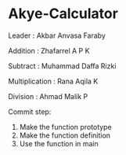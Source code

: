 # Akye-Calculator

Leader : Akbar Anvasa Faraby

Addition : Zhafarrel A P K

Subtract : Muhammad Daffa Rizki

Multiplication : Rana Aqila K

Division : Ahmad Malik P

Commit step:
1. Make the function prototype
2. Make the function definition
3. Use the function in main
